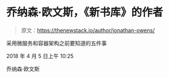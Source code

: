 # 乔纳森·欧文斯，《新书库》的作者

> 原文：<https://thenewstack.io/author/jonathan-owens/>

采用微服务和容器架构之前要知道的五件事

2018 年 4 月 5 日上午 10:25

乔纳森·欧文斯